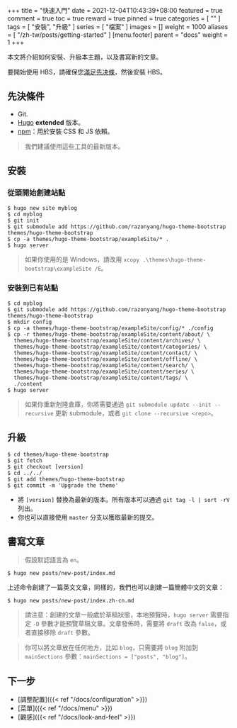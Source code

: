 +++
title = "快速入門"
date = 2021-12-04T10:43:39+08:00
featured = true
comment = true
toc = true
reward = true
pinned = true
categories = [
  ""
]
tags = [
  "安裝",
  "升級"
]
series = [
  "檔案"
]
images = []
weight = 1000
aliases = [
  "/zh-tw/posts/getting-started"
]
[menu.footer]
  parent = "docs"
  weight = 1
+++

本文將介紹如何安裝、升級本主題，以及書寫新的文章。

<!--more-->

要開始使用 HBS，請確保您[滿足先决條](#先決條件)，然後安裝 HBS。

## 先決條件

- Git.
- [Hugo](https://gohugo.io/getting-started/installing/) **extended** 版本。
- [npm](https://nodejs.org/en/download/)：用於安裝 CSS 和 JS 依賴。

> 我們建議使用這些工具的最新版本。

## 安裝

### 從頭開始創建站點

```shell
$ hugo new site myblog
$ cd myblog
$ git init
$ git submodule add https://github.com/razonyang/hugo-theme-bootstrap themes/hugo-theme-bootstrap
$ cp -a themes/hugo-theme-bootstrap/exampleSite/* .
$ hugo server
```

> 如果你使用的是 Windows，請改用 `xcopy .\themes\hugo-theme-bootstrap\exampleSite /E`。

### 安裝到已有站點

```shell
$ cd myblog
$ git submodule add https://github.com/razonyang/hugo-theme-bootstrap themes/hugo-theme-bootstrap
$ mkdir config
$ cp -a themes/hugo-theme-bootstrap/exampleSite/config/* ./config
$ cp -r themes/hugo-theme-bootstrap/exampleSite/content/about/ \
  themes/hugo-theme-bootstrap/exampleSite/content/archives/ \
  themes/hugo-theme-bootstrap/exampleSite/content/categories/ \
  themes/hugo-theme-bootstrap/exampleSite/content/contact/ \
  themes/hugo-theme-bootstrap/exampleSite/content/offline/ \
  themes/hugo-theme-bootstrap/exampleSite/content/search/ \
  themes/hugo-theme-bootstrap/exampleSite/content/series/ \
  themes/hugo-theme-bootstrap/exampleSite/content/tags/ \
  ./content
$ hugo server
```

> 如果你重新尅隆倉庫，你將需要通過 `git submodule update --init --recursive` 更新 submodule，或者 `git clone --recursive <repo>`。

## 升級

```shell
$ cd themes/hugo-theme-bootstrap
$ git fetch
$ git checkout [version]
$ cd ../../
$ git add themes/hugo-theme-bootstrap
$ git commit -m 'Upgrade the theme'
```

- 將 `[version]` 替換為最新的版本。所有版本可以通過 `git tag -l | sort -rV` 列出。
- 你也可以直接使用 `master` 分支以獲取最新的提交。

## 書寫文章

> 假設默認語言為 `en`。

```shell
$ hugo new posts/new-post/index.md
```

上述命令創建了一篇英文文章，同樣的，我們也可以創建一篇簡體中文的文章：

```shell
$ hugo new posts/new-post/index.zh-cn.md
```

> 請注意：創建的文章一般處於草稿狀態，本地預覽時，`hugo server` 需要指定 `-D` 參數才能預覽草稿文章。文章發佈時，需要將 `draft` 改為 `false`，或者直接移除 `draft` 參數。

> 你可以將文章放在任何地方，比如 `blog`，只需要將 `blog` 附加到 `mainSections` 參數：`mainSections = ["posts", "blog"]`。

## 下一步

- [調整配置]({{< ref "/docs/configuration" >}})
- [菜單]({{< ref "/docs/menu" >}})
- [觀感]({{< ref "/docs/look-and-feel" >}})
